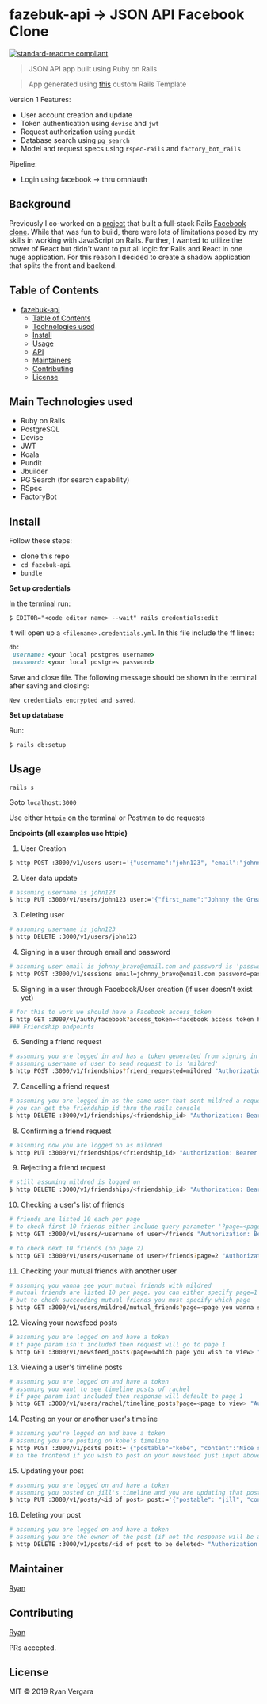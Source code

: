 # fazebuk-api -> JSON API Facebook Clone

[![standard-readme compliant](https://img.shields.io/badge/standard--readme-OK-green.svg?style=flat-square)](https://github.com/RichardLitt/standard-readme)

> JSON API app built using Ruby on Rails

> App generated using [this](https://github.com/rvvergara/rails-templates/tree/master/api_template) custom Rails Template

Version 1 Features:

- User account creation and update
- Token authentication using `devise` and `jwt`
- Request authorization using `pundit`
- Database search using `pg_search`
- Model and request specs using `rspec-rails` and `factory_bot_rails`

Pipeline:

- Login using facebook -> thru omniauth

## Background

Previously I co-worked on a [project](https://github.com/dipto0321/facialbook) that built a full-stack Rails [Facebook clone](https://facials.herokuapp.com/). While that was fun to build, there were lots of limitations posed by my skills in working with JavaScript on Rails. Further, I wanted to utilize the power of React but didn't want to put all logic for Rails and React in one huge application. For this reason I decided to create a shadow application that splits the front and backend.

## Table of Contents

- [fazebuk-api](#fazebuk-api)
  - [Table of Contents](#table-of-contents)
  - [Technologies used](#main-technologies-used)
  - [Install](#install)
  - [Usage](#usage)
  - [API](#api)
  - [Maintainers](#maintainers)
  - [Contributing](#contributing)
  - [License](#license)

## Main Technologies used

- Ruby on Rails
- PostgreSQL
- Devise
- JWT
- Koala
- Pundit
- Jbuilder
- PG Search (for search capability)
- RSpec
- FactoryBot

## Install

Follow these steps:

- clone this repo
- `cd fazebuk-api`
- `bundle`

**Set up credentials**

In the terminal run:

```
$ EDITOR="<code editor name> --wait" rails credentials:edit
```

it will open up a `<filename>.credentials.yml`. In this file include the ff lines:

```ruby
db:
 username: <your local postgres username>
 password: <your local postgres password>
```

Save and close file. The following message should be shown in the terminal after saving and closing:

```
New credentials encrypted and saved.
```

**Set up database**

Run:

```
$ rails db:setup
```

## Usage

```
rails s
```

Goto `localhost:3000`

Use either `httpie` on the terminal or Postman to do requests

**Endpoints (all examples use httpie)**

1. User Creation

```bash
$ http POST :3000/v1/users user:='{"username":"john123", "email":"johnny_bravo@email.org", "first_name":"John", "last_name":"Doe", "password":"password", "password_confirmation":"password"}'
```

2. User data update

```bash
# assuming username is john123
$ http PUT :3000/v1/users/john123 user:='{"first_name":"Johnny the Great"}'
```

3. Deleting user

```bash
# assuming username is john123
$ http DELETE :3000/v1/users/john123
```

4. Signing in a user through email and password

```bash
# assuming user email is johnny_bravo@email.com and password is 'password'
$ http POST :3000/v1/sessions email=johnny_bravo@email.com password=password
```

5. Signing in a user through Facebook/User creation (if user doesn't exist yet)

```bash
# for this to work we should have a Facebook access_token
$ http GET :3000/v1/auth/facebook?access_token=<facebook access token here>
### Friendship endpoints
```

6. Sending a friend request

```bash
# assuming you are logged in and has a token generated from signing in
# assuming username of user to send request to is 'mildred'
$ http POST :3000/v1/friendships?friend_requested=mildred "Authorization: Bearer <your user token here>"
```

7. Cancelling a friend request

```bash
# assuming you are logged in as the same user that sent mildred a request
# you can get the friendship_id thru the rails console
$ http DELETE :3000/v1/friendships/<friendship_id> "Authorization: Bearer <your token here>"
```

8. Confirming a friend request

```bash
# assuming now you are logged on as mildred
$ http PUT :3000/v1/friendships/<friendship_id> "Authorization: Bearer <mildred's token here>"
```

9. Rejecting a friend request

```bash
# still assuming mildred is logged on
$ http DELETE :3000/v1/friendships/<friendship_id> "Authorization: Bearer <mildred's token here>"
```

10. Checking a user's list of friends

```bash
# friends are listed 10 each per page
# to check first 10 friends either include query parameter '?page=<page>' or simply
$ http GET :3000/v1/users/<username of user>/friends "Authorization: Bearer <your token here>"

# to check next 10 friends (on page 2)
$ http GET :3000/v1/users/<username of user>/friends?page=2 "Authorization: Bearer <your token here>"
```

11. Checking your mutual friends with another user

```bash
# assuming you wanna see your mutual friends with mildred
# mutual friends are listed 10 per page. you can either specify page=1
# but to check succeeding mutual friends you must specify which page
$ http GET :3000/v1/users/mildred/mutual_friends?page=<page you wanna see> "Authorization: Bearer <your token here>"
```

12. Viewing your newsfeed posts

```bash
# assuming you are logged on and have a token
# if page param isn't included then request will go to page 1
$ http GET :3000/v1/newsfeed_posts?page=<which page you wish to view> "Authorization: Bearer <your token>"
```

13. Viewing a user's timeline posts

```bash
# assuming you are logged on and have a token
# assuming you want to see timeline posts of rachel
# if page param isnt included then response will default to page 1
$ http GET :3000/v1/users/rachel/timeline_posts?page=<page to view> "Authorization: Bearer <your token>"
```

14. Posting on your or another user's timeline

```bash
# assuming you're logged on and have a token
# assuming you are posting on kobe's timeline
$ http POST :3000/v1/posts post:='{"postable"="kobe", "content":"Nice shot!"}' "Authorization: Bearer <your token>"
# in the frontend if you wish to post on your newsfeed just input above your own username in the postable param
```

15. Updating your post

```bash
# assuming you are logged on and have a token
# assuming you posted on jill's timeline and you are updating that post
$ http PUT :3000/v1/posts/<id of post> post:='{"postable": "jill", "content": "This is an updated content"}' "Authorization: Bearer <your token here>"
```

16. Deleting your post

```bash
# assuming you are logged on and have a token
# assuming you are the owner of the post (if not the response will be an error)
$ http DELETE :3000/v1/posts/<id of post to be deleted> "Authorization: Bearer <your token>"
```

## Maintainer

[Ryan](https://github.com/rvvergara)

## Contributing

[Ryan](https://github.com/rvvergara)

PRs accepted.

## License

MIT © 2019 Ryan Vergara

